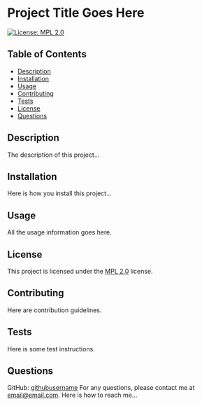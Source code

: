 # Project Title Goes Here
  [![License: MPL 2.0](https://img.shields.io/badge/License-MPL%202.0-brightgreen.svg)](https://opensource.org/licenses/MPL-2.0)
  
  ## Table of Contents
  - [Description](#description)
  - [Installation](#installation)
  - [Usage](#usage)
  - [Contributing](#contributing)
  - [Tests](#tests)
  - [License](#license)
  - [Questions](#questions)
  
  ## Description
  The description of this project...
  
  ## Installation
  Here is how you install this project...
  
  ## Usage
  All the usage information goes here. 

  ## License
    
This project is licensed under the [MPL 2.0](https://opensource.org/licenses/MPL-2.0) license.
  
  ## Contributing
  Here are contribution guidelines. 
  
  ## Tests
  Here is some test instructions. 
  
  ## Questions
  GitHub: [githubusername](https://github.com/githubusername)
  For any questions, please contact me at email@email.com.
  Here is how to reach me...
  